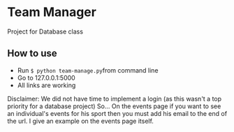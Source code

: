 # Team Manager
Project for Database class

## How to use
* Run `$ python team-manage.py`from command line
* Go to 127.0.0.1:5000 
* All links are working 

Disclaimer:
We did not have time to implement a login (as this wasn't a top priority for a database project)
So... On the events page if you want to see an individual's events for his sport then 
you must add his email to the end of the url. I give an example on the events page itself. 
